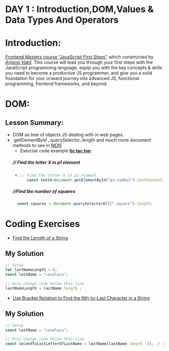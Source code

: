 # DAY 1 : Introduction,DOM,Values & Data Types And Operators

# Introduction:
[Frontend Masters course “JavaScript First Steps"](https://frontendmasters.com/workshops/javascript-first-steps/) which constructed by _[Anjana Vakil](https://twitter.com/AnjanaVakil)_. This course will lead you through your first steps with the JavaScript programming language, equip you with the key concepts & skills you need to become a productive JS programmer, and give you a solid foundation for your onward journey into advanced JS, functional programming, frontend frameworks, and beyond.
# DOM:
## Lesson Summary:
* DOM as tree of objects JS dealing with in web pages.
* .getElementById ,.querySelector,.length and much more document methods to see in [MDN](https://developer.mozilla.org/en-US/)
   * Exercise code example __[tic tac toe](https://anjana.dev/javascript-first-steps/1-tictactoe.html)__:
  ##### // Find the letter X in p1 element 
   * ```javascript
     // Find the letter X in p1 element 
        const textX=document.getElementById("p1-symbol").textContent;

     ```
    ##### //Find the number of squares 
   ```javascript
     const squares = document.querySelectorAll(".square").length;


     ```
 # Coding Exercises
* [Find the Length of a String](https://www.freecodecamp.org/learn/javascript-algorithms-and-data-structures/basic-javascript/find-the-length-of-a-string)
## My Solution
```javascript
// Setup
let lastNameLength = 0;
const lastName = "Lovelace";

// Only change code below this line
lastNameLength = lastName.length ;

``` 
* [Use Bracket Notation to Find the Nth-to-Last Character in a String](https://www.freecodecamp.org/learn/javascript-algorithms-and-data-structures/basic-javascript/use-bracket-notation-to-find-the-nth-to-last-character-in-a-string)

## My Solution
```javascript
// Setup
const lastName = "Lovelace";

// Only change code below this line
const secondToLastLetterOfLastName = lastName[lastName.length -2]; // Change this line

``` 
